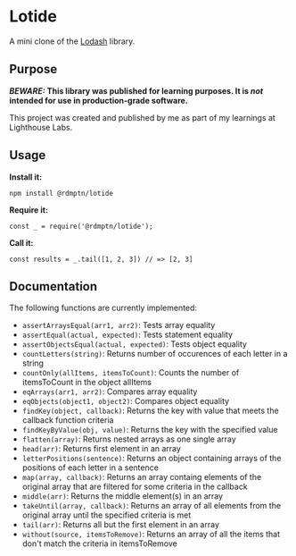 # Lotide

A mini clone of the [Lodash](https://lodash.com) library.

## Purpose

**_BEWARE:_ This library was published for learning purposes. It is _not_ intended for use in production-grade software.**

This project was created and published by me as part of my learnings at Lighthouse Labs. 

## Usage

**Install it:**

`npm install @rdmptn/lotide`

**Require it:**

`const _ = require('@rdmptn/lotide');`

**Call it:**

`const results = _.tail([1, 2, 3]) // => [2, 3]`

## Documentation

The following functions are currently implemented:

* `assertArraysEqual(arr1, arr2)`: Tests array equality 
* `assertEqual(actual, expected)`: Tests statement equality
* `assertObjectsEqual(actual, expected)`: Tests object equality
* `countLetters(string)`: Returns number of occurences of each letter in a string
* `countOnly(allItems, itemsToCount)`: Counts the number of itemsToCount in the object allItems
* `eqArrays(arr1, arr2)`: Compares array equality
* `eqObjects(object1, object2)`: Compares object equality
* `findKey(object, callback)`: Returns the key with value that meets the callback function criteria
* `findKeyByValue(obj, value)`: Returns the key with the specified value
* `flatten(array)`: Returns nested arrays as one single array
* `head(arr)`: Returns first element in an array
* `letterPositions(sentence)`: Returns an object containing arrays of the positions of each letter in a sentence
* `map(array, callback)`: Returns an array containg elements of the original array that are filtered for some criteria in the callback
* `middle(arr)`: Returns the middle element(s) in an array
* `takeUntil(array, callback)`: Returns an array of all elements from the original array until the specified criteria is met
* `tail(arr)`: Returns all but the first element in an array
* `without(source, itemsToRemove)`: Returns an array of all the items that don't match the criteria in itemsToRemove